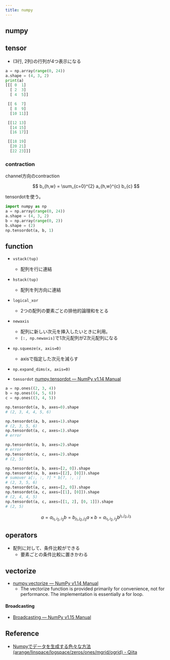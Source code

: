 ```yaml
---
title: numpy
---
```


## numpy

## tensor

* (3行, 2列)の行列が4つ表示になる

```python
a = np.array(range(0, 24))
a.shape = (4, 3, 2)
print(a)
[[[ 0  1]
  [ 2  3]
  [ 4  5]]

 [[ 6  7]
  [ 8  9]
  [10 11]]

 [[12 13]
  [14 15]
  [16 17]]

 [[18 19]
  [20 21]
  [22 23]]]
```


### contraction
channel方向のcontraction

$$
    b_{h,w}
    =
    \sum_{c=0}^{2}
        a_{h,w}^{c}
        b_{c}
$$

tensordotを使う。

```python
import numpy as np
a = np.array(range(0, 24))
a.shape = (4, 3, 2)
b = np.array(range(0, 2))
b.shape = (2)
np.tensordot(a, b, 1)
```


## function
* `vstack(tup)`
    * 配列を行に連結
* `hstack(tup)`
    * 配列を列方向に連結
* `logical_xor`
    * 2つの配列の要素ごとの排他的論理和をとる
* `newaxis`
    * 配列に新しい次元を挿入したいときに利用。
    * `[:, np.newaxis]`で1次元配列が2次元配列になる
* `np.squeeze(x, axis=0)`
    * axisで指定した次元を減らす
* `np.expand_dims(x, axis=0)`

* `tensordot`
    [numpy\.tensordot — NumPy v1\.14 Manual](https://docs.scipy.org/doc//numpy/reference/generated/numpy.tensordot.html)


```python
a = np.ones((2, 3, 4))
b = np.ones((4, 5, 6))
c = np.ones((3, 4, 5))

np.tensordot(a, b, axes=0).shape
# (2, 3, 4, 4, 5, 6)

np.tensordot(a, b, axes=1).shape
# (2, 3, 5, 6)
np.tensordot(a, c, axes=1).shape
# error

np.tensordot(a, b, axes=2).shape
# error
np.tensordot(a, c, axes=2).shape
# (2, 5)

np.tensordot(a, b, axes=[2, 0]).shape
np.tensordot(a, b, axes=[[2], [0]]).shape
# sumover a[:, :, ?] * b[?, :, :]
# (2, 3, 5, 6)
np.tensordot(a, c, axes=[2, 0]).shape
np.tensordot(a, c, axes=[[1], [0]]).shape
# (2, 4, 4, 5)
np.tensordot(a, c, axes=[[1, 2], [0, 1]]).shape
# (2, 5)
```

$$
    a = a_{i_{1}, i_{2}, i_{3}}
    b = b_{j_{1}, j_{2}, j_{3}}
    a \times b
    =
    a_{i_{1}, i_{2}, i_{3}}
    b^{j_{1}, j_{2}, j_{3}}
$$

## operators
* 配列に対して、条件比較ができる
    * 要素ごとの条件比較に置きかわる

## vectorize
* [numpy\.vectorize — NumPy v1\.14 Manual](https://docs.scipy.org/doc/numpy-1.14.0/reference/generated/numpy.vectorize.html#numpy.vectorize)
    * The vectorize function is provided primarily for convenience, not for performance. The implementation is essentially a for loop.

#### Broadcasting
* [Broadcasting — NumPy v1\.15 Manual](https://docs.scipy.org/doc/numpy/user/basics.broadcasting.html)


## Reference
* [Numpyでデータを生成する色々な方法(arange/linspace/logspace/zeros/ones/mgrid/ogrid) - Qiita](http://qiita.com/supersaiakujin/items/4410efe5dc81982ef208)

